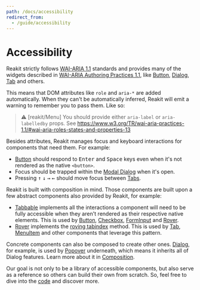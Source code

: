 ```yaml
---
path: /docs/accessibility
redirect_from:
  - /guide/accessibility
---
```


# Accessibility

Reakit strictly follows [WAI-ARIA 1.1](https://www.w3.org/TR/wai-aria/) standards and provides many of the widgets described in [WAI-ARIA Authoring Practices 1.1](https://www.w3.org/TR/wai-aria-practices/), like [Button](/docs/button), [Dialog](/docs/dialog), [Tab](/docs/tab) and others.

This means that DOM attributes like `role` and `aria-*` are added automatically. When they can't be automatically inferred, Reakit will emit a warning to remember you to pass them. Like so:

> ⚠️ [reakit/Menu]
> You should provide either `aria-label` or `aria-labelledby` props.
> See https://www.w3.org/TR/wai-aria-practices-1.1/#wai-aria-roles-states-and-properties-13

Besides attributes, Reakit manages focus and keyboard interactions for components that need them. For example:

- [Button](/docs/button) should respond to <kbd>Enter</kbd> and <kbd>Space</kbd> keys even when it's not rendered as the native `<button>`.
- Focus should be trapped within the [Modal Dialog](/docs/dialog) when it's open.
- Pressing <kbd>↑</kbd> <kbd>↓</kbd> <kbd>→</kbd> <kbd>←</kbd> should move focus between [Tabs](/docs/tab).

Reakit is built with composition in mind. Those components are built upon a few abstract components also provided by Reakit, for example:

 - [Tabbable](/docs/tabbable) implements all the interactions a component will need to be fully accessible when they aren't rendered as their respective native elements. This is used by [Button](/docs/button), [Checkbox](/docs/checkbox), [FormInput](/docs/form) and [Rover](/docs/rover).
 - [Rover](/docs/rover) implements the [roving tabindex](https://www.w3.org/TR/wai-aria-practices-1.1/#kbd_roving_tabindex) method. This is used by [Tab](/docs/tab), [MenuItem](/docs/menu) and other components that leverage this pattern.

Concrete components can also be composed to create other ones. [Dialog](/docs/dialog), for example, is used by [Popover](/docs/popover) underneath, which means it inherits all of Dialog features. Learn more about it in [Composition](/docs/composition#props-hooks).

Our goal is not only to be a library of accessible components, but also serve as a reference so others can build their own from scratch. So, feel free to dive into the [code](https://github.com/reakit/reakit) and discover more.
